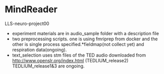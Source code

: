 # MindReader
 LLS-neuro-project00 
 
+ experiment materials are in audio_sample folder with a description file
+ two preprocessing scripts. one is using fmriprep from docker and the other is single process specified.*fieldmap(not collect yet) and respiration data(ongoing).
+ text_selection uses stm files of the TED audio downloaded from http://www.openslr.org/index.html (TEDLIUM_release2) TEDLIUM_release1&3 are ongoing.
